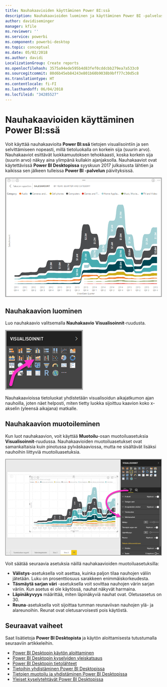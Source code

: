 ```yaml
---
title: Nauhakaavioiden käyttäminen Power BI:ssä
description: Nauhakaavioiden luominen ja käyttäminen Power BI -palvelussa ja Power BI Desktopissa
author: davidiseminger
manager: kfile
ms.reviewer: ''
ms.service: powerbi
ms.component: powerbi-desktop
ms.topic: conceptual
ms.date: 05/02/2018
ms.author: davidi
LocalizationGroup: Create reports
ms.openlocfilehash: 3575a94ede595b4d83fef0cddcbb279ea7a533c0
ms.sourcegitcommit: 80d6b45eb84243e801b60b9038b9bff77c30d5c8
ms.translationtype: HT
ms.contentlocale: fi-FI
ms.lasthandoff: 06/04/2018
ms.locfileid: "34285527"
---
```

# <a name="use-ribbon-charts-in-power-bi"></a>Nauhakaavioiden käyttäminen Power BI:ssä
Voit käyttää nauhakaavioita **Power BI:ssä** tietojen visualisointiin ja sen selvittämiseen nopeasti, millä tietoluokalla on korkein sija (suurin arvo). Nauhakaaviot esittävät luokkamuutoksen tehokkaasti, koska korkein sija (suurin arvo) näkyy aina ylimpänä kullakin ajanjaksolla. Nauhakaaviot ovat käytettävissä **Power BI Desktopissa** syyskuun 2017 julkaisusta lähtien ja kaikissa sen jälkeen tulleissa **Power BI -palvelun** päivityksissä.

![](media/desktop-ribbon-charts/ribbon-charts_01.png)

## <a name="create-a-ribbon-chart"></a>Nauhakaavion luominen
Luo nauhakaavio valitsemalla **Nauhakaavio** **Visualisoinnit**-ruudusta.

![](media/desktop-ribbon-charts/ribbon-charts_02.png)

Nauhakaavioissa tietoluokat yhdistetään visualisoidun aikajatkumon ajan nauhoilla, joten näet helposti, miten tietty luokka sijoittuu kaavion koko x-akselin (yleensä aikajana) matkalle.

## <a name="format-a-ribbon-chart"></a>Nauhakaavion muotoileminen
Kun luot nauhakaavion, voit käyttää **Muotoilu**-osan muotoiluasetuksia **Visualisoinnit**-ruudussa. Nauhakaavioiden muotoiluasetukset ovat samankaltaisia kuin pinotussa pylväskaaviossa, mutta ne sisältävät lisäksi nauhoihin liittyviä muotoiluasetuksia.

![](media/desktop-ribbon-charts/ribbon-charts_03.png)

Voit säätää seuraavia asetuksia näillä nauhakaavioiden muotoiluasetuksilla:

* **Välistys**-asetuksella voit asettaa, kuinka paljon tilaa nauhojen väliin jätetään. Luku on prosenttiosuus sarakkeen enimmäiskorkeudesta.
* **Täsmäytä sarjan väri** -asetuksella voit sovittaa nauhojen värin sarjan väriin. Kun asetus ei ole käytössä, nauhat näkyvät harmaina.
* **Läpinäkyvyys** määrittää, miten läpinäkyviä nauhat ovat. Oletusasetus on 30.
* **Reuna**-asetuksella voit sijoittaa tumman reunaviivan nauhojen ylä- ja alareunoihin. Reunat ovat oletusarvoisesti pois käytöstä.

## <a name="next-steps"></a>Seuraavat vaiheet
Saat lisätietoja **Power BI Desktopista** ja käytön aloittamisesta tutustumalla seuraaviin artikkeleihin.

* [Power BI Desktopin käytön aloittaminen](desktop-getting-started.md)
* [Power BI Desktopin kyselyiden yleiskatsaus](desktop-query-overview.md)
* [Power BI Desktopin tietolähteet](desktop-data-sources.md)
* [Tietoihin yhdistäminen Power BI Desktopissa](desktop-connect-to-data.md)
* [Tietojen muotoilu ja yhdistäminen Power BI Desktopissa](desktop-shape-and-combine-data.md)
* [Yleiset kyselytehtävät Power BI Desktopissa](desktop-common-query-tasks.md)   

